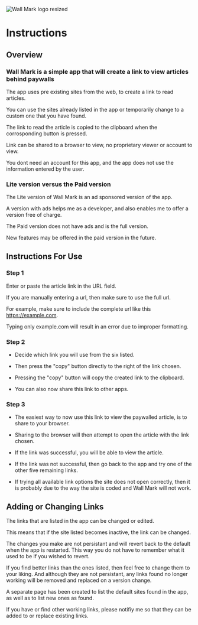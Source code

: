 ![Wall Mark logo resized](https://github.com/KaiKai7/Wall-Mark/assets/87836320/dab1e52f-b468-44e4-87b5-d85974b27058)

#    Instructions

##  Overview

###  Wall Mark is a simple app that will create a link to view articles behind paywalls

The app uses pre existing sites from the web, to create a link to read articles.

You can use the sites already listed in the app or temporarily change to a custom one that you have found.

The link to read the article is copied to the clipboard when the corrosponding button is pressed.

Link can be shared to a browser to view, no proprietary viewer or account to view.

You dont need an account for this app, and the app does not use the information entered by the user.

###  Lite version versus the Paid version

The Lite version of Wall Mark is an ad sponsored version of the app. 

A version with ads helps me as a developer, and also enables me to offer a version free of charge.

The Paid version does not have ads and is the full version.

New features may be offered in the paid version in the future.


## Instructions For Use

### Step 1

Enter or paste the article link in the URL field.

If you are manually entering a url, then make sure to use the full url.

For example, make sure to include the complete url like this https://example.com.

Typing only example.com will result in an error due to improper formatting.

### Step 2

* Decide which link you will use from the six listed. 

* Then press the "copy" button directly to the right of the link chosen.

* Pressing the "copy" button will copy the created link to the clipboard.

* You can also now share this link to other apps.

### Step 3

* The easiest way to now use this link to view the paywalled article, is to share to your browser.

* Sharing to the browser will then attempt to open the article with the link chosen.

* If the link was successful, you will be able to view the article.

* If the link was not successful, then go back to the app and try one of the other five remaining links.

* If trying all available link options the site does not open correctly, then it is probably due to the way the site is coded and Wall Mark will not work.
  

## Adding or Changing Links

The links that are listed in the app can be changed or edited.

This means that if the site listed becomes inactive, the link can be changed.

The changes you make are not persistant and will revert back to the default when the app is restarted. This way you do not have to remember what it used to be if you wished to revert.

If you find better links than the ones listed, then feel free to change them to your liking. And although they are not persistant, any links found no longer working will be removed and replaced on a version change.

A separate page has been created to list the default sites found in the app, as well as to list new ones as found.

If you have or find other working links, please notifiy me so that they can be added to or replace existing links.








